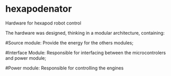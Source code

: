 # hexapodenator
Hardware for hexapod robot control

The hardware was designed, thinking in a modular architecture, containing:

#Source module: Provide the energy for the others modules;

#Interface Module: Responsible for interfacing between the microcontrolers and power module;

#Power module: Responsible for controlling the engines
